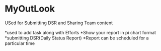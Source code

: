 # MyOutLook
USed for Submitting DSR and Sharing Team content 

*used to add task along with Efforts 
*Show your report in pi chart format 
*submitting DSR(Daily Status Report)
*Report can be scheduled for a particular time 


